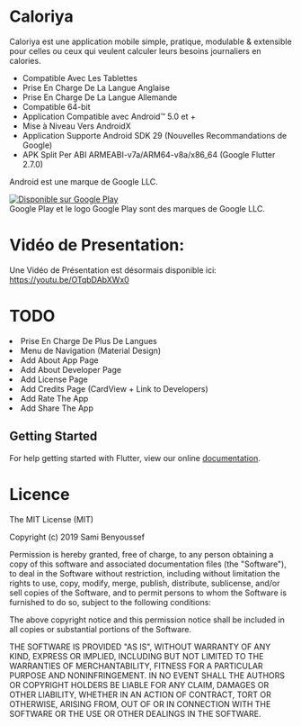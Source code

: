 # Caloriya

Caloriya est une application mobile simple, pratique, modulable & extensible pour celles ou ceux qui veulent calculer leurs besoins journaliers en calories.

* Compatible Avec Les Tablettes
* Prise En Charge De La Langue Anglaise
* Prise En Charge De La Langue Allemande
* Compatible 64-bit
* Application Compatible avec Android™ 5.0 et +
* Mise à Niveau Vers AndroidX
* Application Supporte Android SDK 29 (Nouvelles Recommandations de Google)
* APK Split Per ABI ARMEABI-v7a/ARM64-v8a/x86_64 (Google Flutter 2.7.0)

Android est une marque de Google LLC.

<a href='https://play.google.com/store/apps/details?id=com.caloriya.sami&pcampaignid=MKT-Other-global-all-co-prtnr-py-PartBadge-Mar2515-1'><img alt='Disponible sur Google Play' src='https://play.google.com/intl/fr_FR/badges/images/generic/fr_badge_web_generic.png'/></a><br>
Google Play et le logo Google Play sont des marques de Google LLC.

# Vidéo de Presentation:
Une Vidéo de Présentation est désormais disponible ici: https://youtu.be/OTqbDAbXWx0

# <b>TODO</b>
<li>Prise En Charge De Plus De Langues</li>
<li>Menu de Navigation (Material Design)</li>
<li>Add About App Page</li>
<li>Add About Developer Page</li>
<li>Add License Page</li>
<li>Add Credits Page (CardView + Link to Developers)</li>
<li>Add Rate The App</li>
<li>Add Share The App</li>

## Getting Started

For help getting started with Flutter, view our online
[documentation](https://flutter.io/).

# Licence

The MIT License (MIT)

Copyright (c) 2019 Sami Benyoussef

Permission is hereby granted, free of charge, to any person obtaining a copy
of this software and associated documentation files (the "Software"), to deal
in the Software without restriction, including without limitation the rights
to use, copy, modify, merge, publish, distribute, sublicense, and/or sell
copies of the Software, and to permit persons to whom the Software is
furnished to do so, subject to the following conditions:

The above copyright notice and this permission notice shall be included in all
copies or substantial portions of the Software.

THE SOFTWARE IS PROVIDED "AS IS", WITHOUT WARRANTY OF ANY KIND, EXPRESS OR
IMPLIED, INCLUDING BUT NOT LIMITED TO THE WARRANTIES OF MERCHANTABILITY,
FITNESS FOR A PARTICULAR PURPOSE AND NONINFRINGEMENT. IN NO EVENT SHALL THE
AUTHORS OR COPYRIGHT HOLDERS BE LIABLE FOR ANY CLAIM, DAMAGES OR OTHER
LIABILITY, WHETHER IN AN ACTION OF CONTRACT, TORT OR OTHERWISE, ARISING FROM,
OUT OF OR IN CONNECTION WITH THE SOFTWARE OR THE USE OR OTHER DEALINGS IN THE
SOFTWARE.